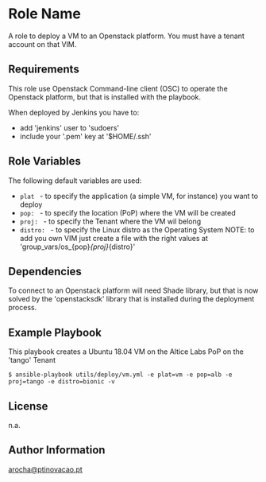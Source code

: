 Role Name
=========

A role to deploy a VM to an Openstack platform. You must have a tenant account on that VIM. 


Requirements
------------

This role use Openstack Command-line client (OSC) to operate the Openstack platform, but that is installed with the playbook.

When deployed by Jenkins you have to:
* add 'jenkins' user to 'sudoers'
* include your '.pem' key at '$HOME/.ssh'


Role Variables
--------------

The following default variables are used:

* ```plat ``` - to specify the application (a simple VM, for instance) you want to deploy
* ```pop: ``` - to specify the location (PoP) where the VM will be created 
* ```proj: ``` - to specify the Tenant where the VM wil belong
* ```distro: ``` -  to specify the Linux distro as the Operating System
NOTE: to add you own VIM just create a file with the right values at 'group_vars/os_{pop}_{proj}_{distro}'


Dependencies
------------

To connect to an Openstack platform will need Shade library, but that is now solved by the 'openstacksdk' library that is installed during the deployment process.


Example Playbook
----------------

This playbook creates a Ubuntu 18.04 VM on the Altice Labs PoP on the 'tango' Tenant

```$ ansible-playbook utils/deploy/vm.yml -e plat=vm -e pop=alb -e proj=tango -e distro=bionic -v```


License
-------

n.a.


Author Information
------------------

arocha@ptinovacao.pt
